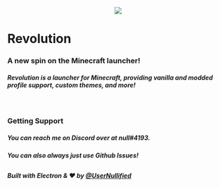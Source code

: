 <p align="center">
  <img src="https://i.imgur.com/kL7oe4v.png">
</p>

# **Revolution**
### A new spin on the Minecraft launcher!

##### Revolution is a launcher for Minecraft, providing vanilla and modded profile support, custom themes, and more!

<br>

### Getting Support

##### You can reach me on Discord over at null#4193.
##### You can also always just use Github Issues!

## 
##### Built with Electron & ❤️ by [@UserNullified](https://github.com/UserNullified)
